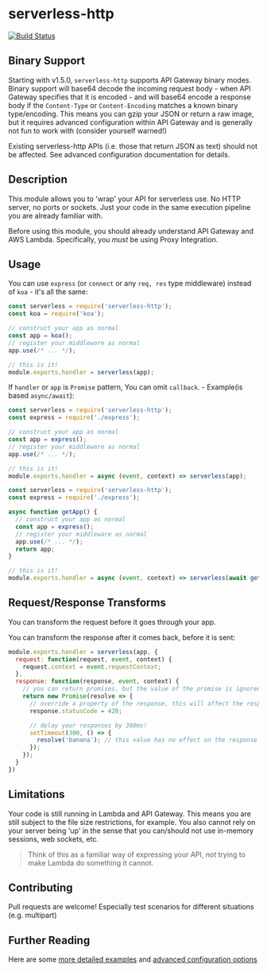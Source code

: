 # serverless-http

[![Build Status](https://travis-ci.org/dougmoscrop/serverless-http.svg?branch=master)](https://travis-ci.org/dougmoscrop/serverless-http)

## Binary Support

Starting with v1.5.0, `serverless-http` supports API Gateway binary modes. Binary support will base64 decode the incoming request body - when API Gateway specifies that it is encoded - and will base64 encode a response body if the `Content-Type` or `Content-Encoding` matches a known binary type/encoding. This means you can gzip your JSON or return a raw image, but it requires advanced configuration within API Gateway and is generally not fun to work with (consider yourself warned!)

Existing serverless-http APIs (i.e. those that return JSON as text) should not be affected. See advanced configuration documentation for details.

## Description

This module allows you to 'wrap' your API for serverless use. No HTTP server, no ports or sockets. Just your code in the same execution pipeline you are already familiar with.

Before using this module, you should already understand API Gateway and AWS Lambda. Specifically, you *must* be using Proxy Integration.

## Usage

You can use `express` (or `connect` or any `req, res` type middleware) instead of `koa` - it's all the same:

```javascript
const serverless = require('serverless-http');
const koa = require('koa');

// construct your app as normal
const app = koa();
// register your middleware as normal
app.use(/* ... */);

// this is it!
module.exports.handler = serverless(app);
```

If `handler` or `app` is `Promise` pattern, You can omit `callback`. - 
Example(is based `async/await`):
```javascript
const serverless = require('serverless-http');
const express = require('./express');

// construct your app as normal
const app = express();
// register your middleware as normal
app.use(/* ... */);

// this is it!
module.exports.handler = async (event, context) => serverless(app);
```
```javascript
const serverless = require('serverless-http');
const express = require('./express');

async function getApp() {
  // construct your app as normal
  const app = express();
  // register your middleware as normal
  app.use(/* ... */);
  return app;
}

// this is it!
module.exports.handler = async (event, context) => serverless(await getApp());
```



## Request/Response Transforms

You can transform the request before it goes through your app.

You can transform the response after it comes back, before it is sent:

```javascript
module.exports.handler = serverless(app, {
  request: function(request, event, context) {
    request.context = event.requestContext;
  },
  response: function(response, event, context) {
    // you can return promises, but the value of the promise is ignored
    return new Promise(resolve => {
      // override a property of the response, this will affect the response
      response.statusCode = 420;

      // delay your responses by 300ms!
      setTimeout(300, () => {
        resolve('banana'); // this value has no effect on the response
      });
    });
  }
})
```

## Limitations

Your code is still running in Lambda and API Gateway. This means you are still subject to the file size restrictions, for example. You also cannot rely on your server being 'up' in the sense that you can/should not use in-memory sessions, web sockets, etc.

>Think of this as a familiar way of expressing your API, *not* trying to make Lambda do something it cannot.

## Contributing

Pull requests are welcome! Especially test scenarios for different situations (e.g. multipart)

## Further Reading

Here are some [more detailed examples](./docs/EXAMPLES.md) and [advanced configuration options](./docs/ADVANCED.md)

